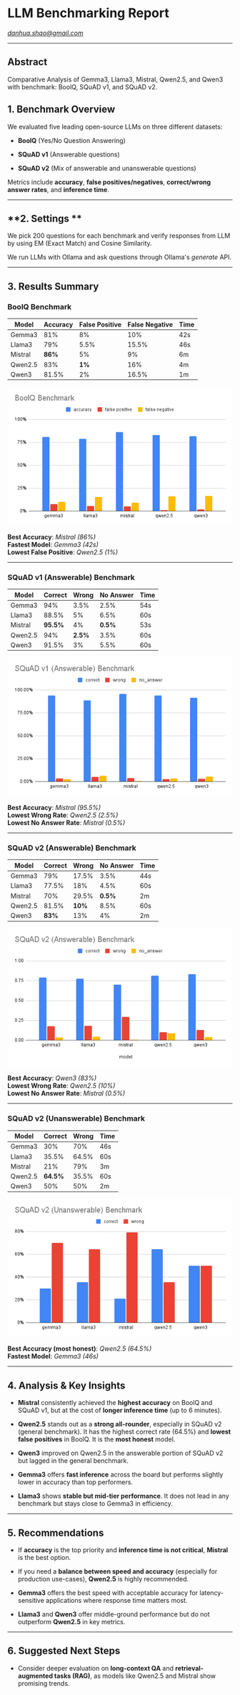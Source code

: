 # **LLM Benchmarking Report**

*danhua.shao@gmail.com*

---

## **Abstract**

Comparative Analysis of Gemma3, Llama3, Mistral, Qwen2.5, and Qwen3  with benchmark: BoolQ, SQuAD v1, and SQuAD v2.

## **1\. Benchmark Overview**

We evaluated five leading open-source LLMs on three different datasets:

* **BoolQ** (Yes/No Question Answering)

* **SQuAD v1** (Answerable questions)

* **SQuAD v2** (Mix of answerable and unanswerable questions)

Metrics include **accuracy**, **false positives/negatives**, **correct/wrong answer rates**, and **inference time**.

---
## **2\. Settings **

We pick 200 questions for each benchmark and verify responses from LLM by using EM (Exact Match) and Cosine Similarity. 

We run LLMs with Ollama and ask questions through Ollama's *generate* API. 

---
## **3\. Results Summary**

### **BoolQ Benchmark**

| Model | Accuracy | False Positive | False Negative | Time |
| ----- | ----- | ----- | ----- | ----- |
| Gemma3 | 81% | 8% | 10% | 42s |
| Llama3 | 79% | 5.5% | 15.5% | 46s |
| Mistral | **86%** | 5% | 9% | 6m |
| Qwen2.5 | 83% | **1%** | 16% | 4m |
| Qwen3 | 81.5% | 2% | 16.5% | 1m |

**![chart](BoolQ_Benchmark.png)**

**Best Accuracy**: *Mistral (86%)*  
 **Fastest Model**: *Gemma3 (42s)*  
 **Lowest False Positive**: *Qwen2.5 (1%)*

---

### **SQuAD v1 (Answerable) Benchmark**

| Model | Correct | Wrong | No Answer | Time |
| ----- | ----- | ----- | ----- | ----- |
| Gemma3 | 94% | 3.5% | 2.5% | 54s |
| Llama3 | 88.5% | 5% | 6.5% | 60s |
| Mistral | **95.5%** | 4% | **0.5%** | 53s |
| Qwen2.5 | 94% | **2.5%** | 3.5% | 60s |
| Qwen3 | 91.5% | 3% | 5.5% | 60s |

![chart](SQuAD_v1_Answerable.png)

**Best Accuracy**: *Mistral (95.5%)*  
 **Lowest Wrong Rate**: *Qwen2.5 (2.5%)*  
 **Lowest No Answer Rate**: *Mistral (0.5%)*

---

### **SQuAD v2 (Answerable) Benchmark**

| Model | Correct | Wrong | No Answer | Time |
| ----- | ----- | ----- | ----- | ----- |
| Gemma3 | 79% | 17.5% | 3.5% | 44s |
| Llama3 | 77.5% | 18% | 4.5% | 60s |
| Mistral | 70% | 29.5% | **0.5%** | 2m |
| Qwen2.5 | 81.5% | **10%** | 8.5% | 60s |
| Qwen3 | **83%** | 13% | 4% | 2m |

![chart](SQuAD_v2_Answerable.png)

**Best Accuracy**: *Qwen3 (83%)*  
 **Lowest Wrong Rate**: *Qwen2.5 (10%)*  
 **Lowest No Answer Rate**: *Mistral (0.5%)*

---

### **SQuAD v2 (Unanswerable) Benchmark**

| Model | Correct | Wrong | Time |
| ----- | ----- | ----- | :---- |
| Gemma3 | 30% | 70% | 46s |
| Llama3 | 35.5% | 64.5% | 60s |
| Mistral | 21% | 79% | 3m |
| Qwen2.5 | **64.5%** | 35.5% | 60s |
| Qwen3 | 50% | 50% | 2m |

![chart](SQuAD_v2_Unanswerable.png)

**Best Accuracy (most honest)**: *Qwen2.5 (64.5%)*  
 **Fastest Model**: *Gemma3 (46s)*

---

## **4\. Analysis & Key Insights**

* **Mistral** consistently achieved the **highest accuracy** on BoolQ and SQuAD v1, but at the cost of **longer inference time** (up to 6 minutes).

* **Qwen2.5** stands out as a **strong all-rounder**, especially in SQuAD v2 (general benchmark). It has the highest correct rate (64.5%) and **lowest false positives** in BoolQ. It is the **most honest** model.

* **Qwen3** improved on Qwen2.5 in the answerable portion of SQuAD v2 but lagged in the general benchmark.

* **Gemma3** offers **fast inference** across the board but performs slightly lower in accuracy than top performers.

* **Llama3** shows **stable but mid-tier performance**. It does not lead in any benchmark but stays close to Gemma3 in efficiency.

---

## **5\. Recommendations**

* If **accuracy** is the top priority and **inference time is not critical**, **Mistral** is the best option.

* If you need a **balance between speed and accuracy** (especially for production use-cases), **Qwen2.5** is highly recommended.

* **Gemma3** offers the best speed with acceptable accuracy for latency-sensitive applications where response time matters most.

* **Llama3** and **Qwen3** offer middle-ground performance but do not outperform **Qwen2.5** in key metrics.

---

## **6\. Suggested Next Steps**

* Consider deeper evaluation on **long-context QA** and **retrieval-augmented tasks (RAG)**, as models like Qwen2.5 and Mistral show promising trends.
